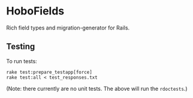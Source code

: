 # HoboFields

Rich field types and migration-generator for Rails.

## Testing
To run tests:
```
rake test:prepare_testapp[force]
rake test:all < test_responses.txt
```
(Note: there currently are no unit tests. The above will run the `rdoctests`.)
